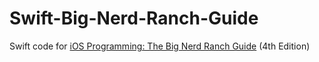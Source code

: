 Swift-Big-Nerd-Ranch-Guide
==========================

Swift code for [iOS Programming: The Big Nerd Ranch Guide](https://www.bignerdranch.com/book/ios_programming_the_big_nerd_ranch_guide) (4th Edition) 
